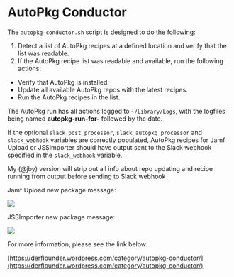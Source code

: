 # AutoPkg Conductor

The `autopkg-conductor.sh` script is designed to do the following:

1. Detect a list of AutoPkg recipes at a defined location and verify that the list was readable.
2. If the AutoPkg recipe list was readable and available, run the following actions:

* Verify that AutoPkg is installed.
* Update all available AutoPkg repos with the latest recipes.
* Run the AutoPkg recipes in the list.

The AutoPkg run has all actions logged to `~/Library/Logs`, with the logfiles being named **autopkg-run-for-** followed by the date.

If the optional `slack_post_processor`, `slack_autopkg_processor` and `slack_webhook` variables are correctly populated, AutoPkg recipes for Jamf Upload or JSSImporter should have output sent to the Slack webhook specified in the `slack_webhook` variable.

My (@jby) version will strip out all info about repo updating and recipe running from output before sending to Slack webhook

Jamf Upload new package message:

![](readme_images/AutoPkg_JamfUpload_new_package_message.png)

JSSImporter new package message:

![](readme_images/AutoPkg_JSSImporter_new_package_message.png)

For more information, please see the link below:

[https://derflounder.wordpress.com/category/autopkg-conductor/](https://derflounder.wordpress.com/category/autopkg-conductor/)
